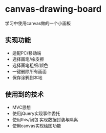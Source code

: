 # canvas-drawing-board
学习中使用canvas做的一个小画板 



## 实现功能

- 适配PC/移动端
- 选择画笔/橡皮擦
- 选择画笔粗细/颜色
- 一键删除所有画面
- 保存涂鸦到本地

## 使用到的技术

- MVC思想
- 使用jQuery实现事件委托
- 使用this/闭包 实现数据封装与隔离
- 使用canvas实现绘图功能
